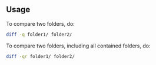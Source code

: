 ---
---

## Usage

To compare two folders, do:

```bash
diff -q folder1/ folder2/
```

To compare two folders, including all contained folders, do:

```bash
diff -qr folder1/ folder2/
```